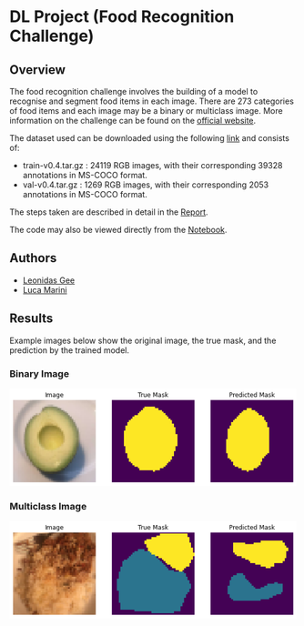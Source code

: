 # DL Project (Food Recognition Challenge)

## Overview
The food recognition challenge involves the building of a model to recognise and segment food items in each image. There are 273 categories of food items and each image may be a binary or multiclass image. More information on the challenge can be found on the [official website](https://www.aicrowd.com/challenges/food-recognition-challenge).

The dataset used can be downloaded using the following [link](https://www.aicrowd.com/challenges/food-recognition-challenge/dataset_files) and consists of:

- train-v0.4.tar.gz : 24119 RGB images, with their corresponding 39328 annotations in MS-COCO format.
- val-v0.4.tar.gz : 1269 RGB images, with their corresponding 2053 annotations in MS-COCO format.

The steps taken are described in detail in the [Report](https://github.com/lucamarini22/food-recognition-challenge/blob/main/report.pdf).

The code may also be viewed directly from the [Notebook](https://github.com/lucamarini22/food-recognition-challenge/blob/main/food-recognition-challenge.ipynb).

## Authors
- [Leonidas Gee](https://github.com/LeonidasY)
- [Luca Marini](https://github.com/lucamarini22)

## Results
Example images below show the original image, the true mask, and the prediction by the trained model.

### Binary Image
![](https://github.com/lucamarini22/food-recognition-challenge/blob/main/results/images/binary.png)

### Multiclass Image
![](https://github.com/lucamarini22/food-recognition-challenge/blob/main/results/images/multiclass.png)
